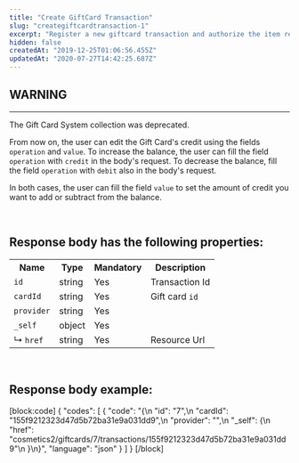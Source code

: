 ```yaml
---
title: "Create GiftCard Transaction"
slug: "creategiftcardtransaction-1"
excerpt: "Register a new giftcard transaction and authorize the item reservation."
hidden: false
createdAt: "2019-12-25T01:06:56.455Z"
updatedAt: "2020-07-27T14:42:25.687Z"
---
```

## WARNING
---
The Gift Card System collection was deprecated. 

From now on, the user can edit the Gift Card's credit using the fields `operation` and `value`.
To increase the balance, the user can fill the field `operation` with `credit` in the body's request. To decrease the balance, fill the field `operation` with `debit` also in the body's request. 

In both cases, the user can fill the field `value` to set the amount of credit you want to add or subtract from the balance.

</br>

## Response body has the following properties: 
<table>
    <tr>
        <th>Name</th>
        <th>Type</th>
        <th>Mandatory</th>
        <th>Description</th>
    </tr>
    <tr>
        <td><code>id</code></td>
        <td>string</td>
        <td>Yes</td>
        <td> Transaction Id</td>
    </tr>
 <tr>
        <td><code>cardId</code></td>
        <td>string</td>
        <td>Yes</td>
        <td>Gift card <code>id</code></td>
    </tr>
<tr>
        <td><code>provider</code></td>
        <td>string</td>
        <td>Yes</td>
        <td></td>
    </tr>
 <tr>
        <td><code>_self</code></td>
        <td>object</td>
        <td>Yes</td>
        <td></td>
    </tr>
 <tr>
        <td>&#x21B3; <code>href</code></td>
        <td>string</td>
        <td>Yes</td>
        <td>Resource Url</td>
    </tr>
</table>

</br>

## Response body example:
[block:code]
{
  "codes": [
    {
      "code": "{\n  \"id\": \"7\",\n  \"cardId\": \"155f9212323d47d5b72ba31e9a031dd9\",\n  \"provider\": \"\",\n  \"_self\": {\n    \"href\": \"cosmetics2/giftcards/7/transactions/155f9212323d47d5b72ba31e9a031dd9\"\n  }\n}",
      "language": "json"
    }
  ]
}
[/block]